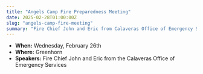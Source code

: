 ```yaml
---
title: "Angels Camp Fire Preparedness Meeting"
date: 2025-02-28T01:00:00Z
slug: "angels-camp-fire-meeting"
summary: "Fire Chief John and Eric from Calaveras Office of Emergency Services spoke at Greenhorn on February 26th."
---
```


- **When:** Wednesday, February 26th
- **Where:** Greenhorn
- **Speakers:** Fire Chief John and Eric from the Calaveras Office of Emergency Services